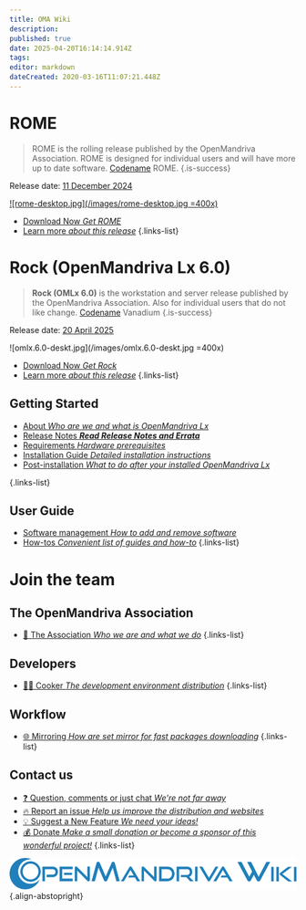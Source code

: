 ```yaml
---
title: OMA Wiki
description: 
published: true
date: 2025-04-20T16:14:14.914Z
tags: 
editor: markdown
dateCreated: 2020-03-16T11:07:21.448Z
---
```


# ROME

> ROME is the rolling release published by the OpenMandriva Association. ROME is designed for individual users and will have more up to date software. [Codename](/policies/codename) ROME.
{.is-success}

Release date:  [11 December 2024](https://www.openmandriva.org/107)
 
[![rome-desktop.jpg](/images/rome-desktop.jpg =400x)](/images/rome-desktop.jpg) 


- [Download Now *Get ROME*](/distribution/releases/download)
- [Learn more *about this release*](/distribution/releases/rome) 
{.links-list}

# Rock (OpenMandriva Lx 6.0)

>  **Rock (OMLx 6.0)** is the workstation and server release published by the OpenMandriva Association. Also for individual users that do not like change. [Codename](/policies/codename) Vanadium
{.is-success}

Release date:  [20 April 2025](https://www.openmandriva.org/100)

![omlx.6.0-deskt.jpg](/images/omlx.6.0-deskt.jpg =400x)

- [Download Now *Get Rock*](/distribution/releases/download)
- [Learn more *about this release*](/distribution/releases/omlx60) 
{.links-list}

## Getting Started

- [About *Who are we and what is OpenMandriva Lx*](/distribution)
- [Release Notes ***Read Release Notes and Errata***](/distribution/releases/current)
- [Requirements *Hardware prerequisites*](/distribution/install/requirements/)
- [Installation Guide *Detailed installation instructions*](/distribution/install/)
- [Post-installation *What to do after your installed OpenMandriva Lx*](/distribution/install/post-install)

{.links-list}

## User Guide

- [Software management *How to add and remove software*](/distribution/guides/software-management)
- [How-tos *Convenient list of guides and how-to*](/distribution/guides/how-tos)
{.links-list}

# Join the team

## The OpenMandriva Association
- [:book: The Association *Who we are and what we do*](/team/association)
{.links-list}

## Developers

- [:woman_cook: Cooker *The development environment distribution*](/team/dev/cooker)
{.links-list}

## Workflow
- [:globe_with_meridians: Mirroring *How are set mirror for fast packages downloading*](/en/team/infra/mirroring)
{.links-list}

## Contact us
- [:question: Question, comments or just chat *We're not far away*](/team/chat)
- [:fire: Report an issue *Help us improve the distribution and websites*](/team/qa/report-bug)
- [:bulb: Suggest a New Feature *We need your ideas!*](/team/chat)
- [:moneybag: Donate *Make a small donation or become a sponsor of this wonderful project!*](https://www.openmandriva.org/donate)
{.links-list}

![openmandriva-wiki.svg](/logo/openmandriva-wiki.svg){.align-abstopright}